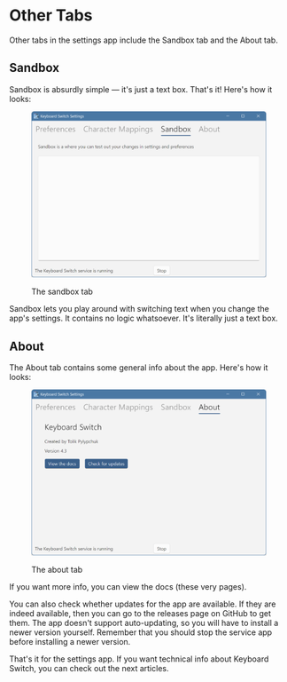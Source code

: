 # Other Tabs

Other tabs in the settings app include the Sandbox tab and the About tab.

## Sandbox

Sandbox is absurdly simple — it's just a text box. That's it! Here's how it looks:

<figure><picture><source srcset="../.gitbook/assets/v4.3-screen-sandbox-dark.png" media="(prefers-color-scheme: dark)"><img src="../.gitbook/assets/v4.3-screen-sandbox.png" alt="The sandbox tab"></picture><figcaption><p>The sandbox tab</p></figcaption></figure>

Sandbox lets you play around with switching text when you change the app's settings. It contains no logic whatsoever. It's literally just a text box.

## About

The About tab contains some general info about the app. Here's how it looks:

<figure><picture><source srcset="../.gitbook/assets/v4.3-screen-about-dark.png" media="(prefers-color-scheme: dark)"><img src="../.gitbook/assets/v4.3-screen-about.png" alt="The about tab"></picture><figcaption><p>The about tab</p></figcaption></figure>

If you want more info, you can view the docs (these very pages).

You can also check whether updates for the app are available. If they are indeed available, then you can go to the releases page on GitHub to get them. The app doesn't support auto-updating, so you will have to install a newer version yourself. Remember that you should stop the service app before installing a newer version.

That's it for the settings app. If you want technical info about Keyboard Switch, you can check out the next articles.
